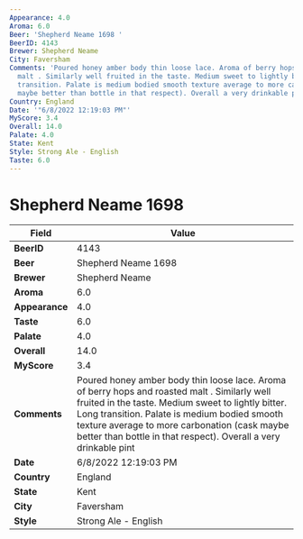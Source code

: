 ```yaml
---
Appearance: 4.0
Aroma: 6.0
Beer: 'Shepherd Neame 1698 '
BeerID: 4143
Brewer: Shepherd Neame
City: Faversham
Comments: 'Poured honey amber body thin loose lace. Aroma of berry hops and roasted
  malt . Similarly well fruited in the taste. Medium sweet to lightly bitter. Long
  transition. Palate is medium bodied smooth texture average to more carbonation (cask
  maybe better than bottle in that respect). Overall a very drinkable pint '
Country: England
Date: '"6/8/2022 12:19:03 PM"'
MyScore: 3.4
Overall: 14.0
Palate: 4.0
State: Kent
Style: Strong Ale - English
Taste: 6.0
---
```


# Shepherd Neame 1698 

| Field         | Value |
|---------------|-------|
| **BeerID** | 4143 |
| **Beer** | Shepherd Neame 1698  |
| **Brewer** | Shepherd Neame |
| **Aroma** | 6.0 |
| **Appearance** | 4.0 |
| **Taste** | 6.0 |
| **Palate** | 4.0 |
| **Overall** | 14.0 |
| **MyScore** | 3.4 |
| **Comments** | Poured honey amber body thin loose lace. Aroma of berry hops and roasted malt . Similarly well fruited in the taste. Medium sweet to lightly bitter. Long transition. Palate is medium bodied smooth texture average to more carbonation (cask maybe better than bottle in that respect). Overall a very drinkable pint  |
| **Date** | 6/8/2022 12:19:03 PM |
| **Country** | England |
| **State** | Kent |
| **City** | Faversham |
| **Style** | Strong Ale - English |
